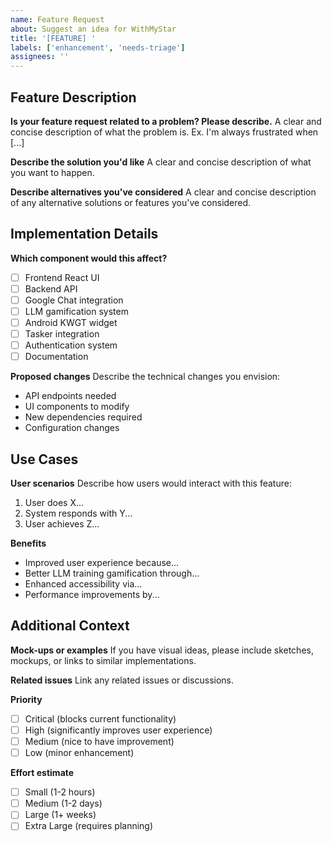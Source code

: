 ```yaml
---
name: Feature Request
about: Suggest an idea for WithMyStar
title: '[FEATURE] '
labels: ['enhancement', 'needs-triage']
assignees: ''
---
```


## Feature Description
**Is your feature request related to a problem? Please describe.**
A clear and concise description of what the problem is. Ex. I'm always frustrated when [...]

**Describe the solution you'd like**
A clear and concise description of what you want to happen.

**Describe alternatives you've considered**
A clear and concise description of any alternative solutions or features you've considered.

## Implementation Details
**Which component would this affect?**
- [ ] Frontend React UI
- [ ] Backend API
- [ ] Google Chat integration
- [ ] LLM gamification system
- [ ] Android KWGT widget
- [ ] Tasker integration
- [ ] Authentication system
- [ ] Documentation

**Proposed changes**
Describe the technical changes you envision:
- API endpoints needed
- UI components to modify
- New dependencies required
- Configuration changes

## Use Cases
**User scenarios**
Describe how users would interact with this feature:
1. User does X...
2. System responds with Y...
3. User achieves Z...

**Benefits**
- Improved user experience because...
- Better LLM training gamification through...
- Enhanced accessibility via...
- Performance improvements by...

## Additional Context
**Mock-ups or examples**
If you have visual ideas, please include sketches, mockups, or links to similar implementations.

**Related issues**
Link any related issues or discussions.

**Priority**
- [ ] Critical (blocks current functionality)
- [ ] High (significantly improves user experience)
- [ ] Medium (nice to have improvement)
- [ ] Low (minor enhancement)

**Effort estimate**
- [ ] Small (1-2 hours)
- [ ] Medium (1-2 days)
- [ ] Large (1+ weeks)
- [ ] Extra Large (requires planning)
